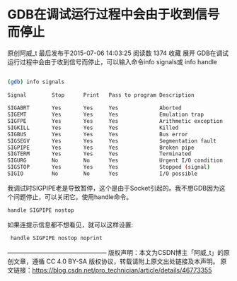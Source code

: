 # GDB在调试运行过程中会由于收到信号而停止

原创阿威_t 最后发布于2015-07-06 14:03:25 阅读数 1374  收藏
展开
GDB在调试运行过程中会由于收到信号而停止，可以输入命令info signals或 info handle
 
```sh
 
(gdb) info signals
 
Signal        Stop      Print   Pass to program Description
 
SIGABRT       Yes       Yes     Yes             Aborted
SIGEMT        Yes       Yes     Yes             Emulation trap
SIGFPE        Yes       Yes     Yes             Arithmetic exception
SIGKILL       Yes       Yes     Yes             Killed
SIGBUS        Yes       Yes     Yes             Bus error
SIGSEGV       Yes       Yes     Yes             Segmentation fault
SIGPIPE       Yes       Yes     Yes             Broken pipe
SIGTERM       Yes       Yes     Yes             Terminated
SIGURG        No        No      Yes             Urgent I/O condition
SIGSTOP       Yes       Yes     Yes             Stopped (signal)
SIGIO         No        No      Yes             I/O possible
```

我调试时SIGPIPE老是导致暂停，这个是由于Socket引起的。我不想GDB因为这个问题停止，可以关闭它。使用handle命令。

```sh
handle SIGPIPE nostop
```

如果连提示信息都不想看见，就可以这样设置:

```sh
 handle SIGPIPE nostop noprint
 ```
 
————————————————
版权声明：本文为CSDN博主「阿威_t」的原创文章，遵循 CC 4.0 BY-SA 版权协议，转载请附上原文出处链接及本声明。
原文链接：https://blog.csdn.net/pro_technician/article/details/46773355